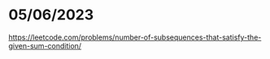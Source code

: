 # 05/06/2023

<https://leetcode.com/problems/number-of-subsequences-that-satisfy-the-given-sum-condition/>
